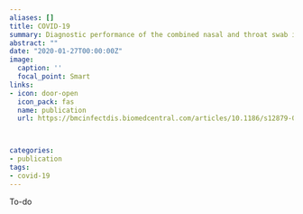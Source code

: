```yaml
---
aliases: []
title: COVID-19 
summary: Diagnostic performance of the combined nasal and throat swab in patients admitted to hospital with suspected COVID-19
abstract: ""
date: "2020-01-27T00:00:00Z"
image:
  caption: ''
  focal_point: Smart
links:
- icon: door-open
  icon_pack: fas
  name: publication
  url: https://bmcinfectdis.biomedcentral.com/articles/10.1186/s12879-021-05976-1



categories:
- publication
tags:
- covid-19
---
```


To-do
